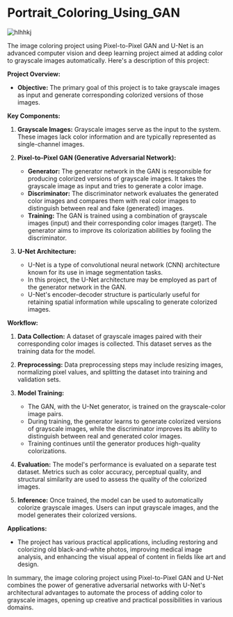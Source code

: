 # Portrait_Coloring_Using_GAN

![hlhhkj](https://github.com/acfilok96/Portrait_Coloring_Using_GAN/assets/88615645/ef263292-e430-49d3-86b8-99ce5c41ac00)

The image coloring project using Pixel-to-Pixel GAN and U-Net is an advanced computer vision and deep learning project aimed at adding color to grayscale images automatically. Here's a description of this project:

**Project Overview:**
- **Objective:** The primary goal of this project is to take grayscale images as input and generate corresponding colorized versions of those images.

**Key Components:**

1. **Grayscale Images:** Grayscale images serve as the input to the system. These images lack color information and are typically represented as single-channel images.

2. **Pixel-to-Pixel GAN (Generative Adversarial Network):**
   - **Generator:** The generator network in the GAN is responsible for producing colorized versions of grayscale images. It takes the grayscale image as input and tries to generate a color image.
   - **Discriminator:** The discriminator network evaluates the generated color images and compares them with real color images to distinguish between real and fake (generated) images.
   - **Training:** The GAN is trained using a combination of grayscale images (input) and their corresponding color images (target). The generator aims to improve its colorization abilities by fooling the discriminator.

3. **U-Net Architecture:**
   - U-Net is a type of convolutional neural network (CNN) architecture known for its use in image segmentation tasks.
   - In this project, the U-Net architecture may be employed as part of the generator network in the GAN.
   - U-Net's encoder-decoder structure is particularly useful for retaining spatial information while upscaling to generate colorized images.

**Workflow:**

1. **Data Collection:** A dataset of grayscale images paired with their corresponding color images is collected. This dataset serves as the training data for the model.

2. **Preprocessing:** Data preprocessing steps may include resizing images, normalizing pixel values, and splitting the dataset into training and validation sets.

3. **Model Training:**
   - The GAN, with the U-Net generator, is trained on the grayscale-color image pairs.
   - During training, the generator learns to generate colorized versions of grayscale images, while the discriminator improves its ability to distinguish between real and generated color images.
   - Training continues until the generator produces high-quality colorizations.

4. **Evaluation:** The model's performance is evaluated on a separate test dataset. Metrics such as color accuracy, perceptual quality, and structural similarity are used to assess the quality of the colorized images.

5. **Inference:** Once trained, the model can be used to automatically colorize grayscale images. Users can input grayscale images, and the model generates their colorized versions.

**Applications:**
- The project has various practical applications, including restoring and colorizing old black-and-white photos, improving medical image analysis, and enhancing the visual appeal of content in fields like art and design.

In summary, the image coloring project using Pixel-to-Pixel GAN and U-Net combines the power of generative adversarial networks with U-Net's architectural advantages to automate the process of adding color to grayscale images, opening up creative and practical possibilities in various domains.
